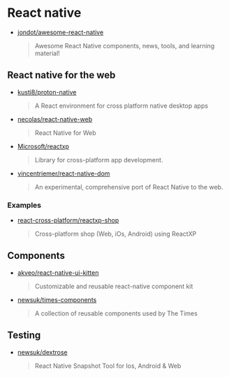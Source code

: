 # React native

- [jondot/awesome-react-native](https://github.com/jondot/awesome-react-native)

  > Awesome React Native components, news, tools, and learning material!

## React native for the web

- [kusti8/proton-native](https://github.com/kusti8/proton-native)

  > A React environment for cross platform native desktop apps

- [necolas/react-native-web](https://github.com/necolas/react-native-web)

  > React Native for Web

- [Microsoft/reactxp](https://github.com/Microsoft/reactxp)

  > Library for cross-platform app development.

- [vincentriemer/react-native-dom](https://github.com/vincentriemer/react-native-dom)

  > An experimental, comprehensive port of React Native to the web.

### Examples

- [react-cross-platform/reactxp-shop](https://github.com/react-cross-platform/reactxp-shop)

  > Cross-platform shop (Web, iOs, Android) using ReactXP

## Components

- [akveo/react-native-ui-kitten](https://github.com/akveo/react-native-ui-kitten)

  > Customizable and reusable react-native component kit

- [newsuk/times-components](https://github.com/newsuk/times-components)

  > A collection of reusable components used by The Times

## Testing

- [newsuk/dextrose](https://github.com/newsuk/dextrose)

  > React Native Snapshot Tool for Ios, Android & Web
